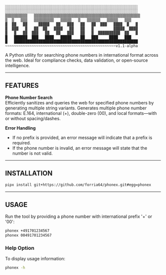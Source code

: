 ```
░░░░░░░░░░░░░░░░░░░░░░░░░░░░░░░░░░░░░░░░░░░░░░░░░░░░░░░░░░░░
░░░░░░░░░░░░░░░░░░░░░░░░░░░░░░░░░░░░░░░░░░░░░░░░░░░░░░░░░░░░
▒▒▒▒▒▒▒▒▒▒   ▒▒▒▒▒▒▒▒▒▒▒▒▒▒▒▒▒▒▒▒▒▒▒▒▒▒▒▒▒▒▒▒▒▒▒▒▒▒▒▒▒▒▒▒▒▒▒▒
▒  ▒   ▒▒▒   ▒▒▒▒▒▒▒▒▒   ▒▒▒▒▒   ▒   ▒▒▒▒▒▒   ▒▒▒▒▒   ▒▒▒   
▓  ▓▓   ▓▓     ▓▓▓▓▓   ▓▓   ▓▓▓   ▓▓   ▓▓  ▓▓▓   ▓▓▓▓  ▓   ▓
▓  ▓▓▓   ▓   ▓▓  ▓▓   ▓▓▓▓   ▓▓   ▓▓   ▓         ▓▓▓▓▓  ▓▓▓▓
▓   ▓   ▓▓  ▓▓▓   ▓▓   ▓▓   ▓▓▓   ▓▓   ▓  ▓▓▓▓▓▓▓▓▓▓  ▓▓   ▓
█   ██████  ███   ████   █████    ██   ███     ████   ███   
█   ████████████████████████████████████████████████████████ 
~~~~~~~~~~~~~~~~~~~~~~~~~~~~~~~~~~~~~~~~~~~~~~~~~~v1.1-alpha
```
A Python utility for searching phone numbers in international format across the web. Ideal for
compliance checks, data validation, or open-source intelligence.

---

## FEATURES

   **Phone Number Search**  
   Efficiently sanitizes and queries the web for specified phone numbers by generating
   multiple string variants. Generates multiple phone number formats: E.164, international (+), double-zero (00),
   and local formats—with or without spacing/dashes.

   **Error Handling**  
   - If no prefix is provided, an error message will indicate that a prefix is required.
   - If the phone number is invalid, an error message will state that the number is not valid.

---

## INSTALLATION

```bash
pipx install git+https://github.com/forria64/phonex.git#egg=phonex
```

---

## USAGE

Run the tool by providing a phone number with international prefix '+' or '00':

```bash
phonex +491701234567
phonex 00491701234567
```

### Help Option
To display usage information:
```bash
phonex -h
```

